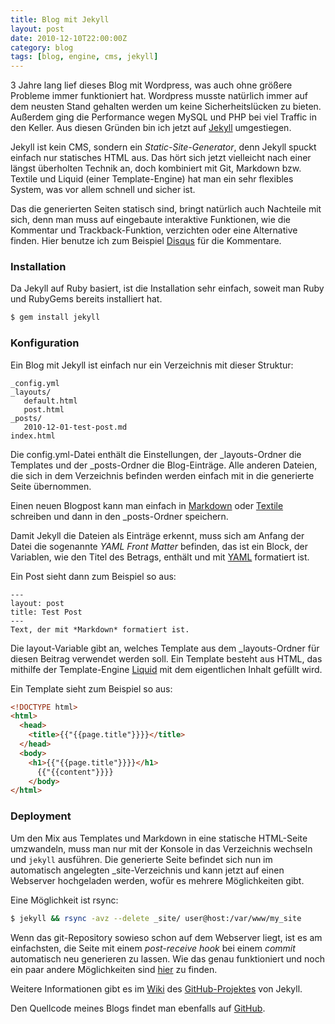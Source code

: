 ```yaml
---
title: Blog mit Jekyll
layout: post
date: 2010-12-10T22:00:00Z
category: blog
tags: [blog, engine, cms, jekyll]
---
```


3 Jahre lang lief dieses Blog mit Wordpress,
was auch ohne größere Probleme immer funktioniert hat.
Wordpress musste natürlich immer auf dem neusten Stand
gehalten werden um keine Sicherheitslücken zu
bieten. Außerdem ging die Performance wegen MySQL und PHP
bei viel Traffic in den Keller. Aus diesen Gründen bin
ich jetzt auf [Jekyll](http://www.jekyllrb.com) umgestiegen.

Jekyll ist kein CMS, sondern ein *Static-Site-Generator*,
denn Jekyll spuckt einfach nur statisches HTML aus. Das
hört sich jetzt vielleicht nach einer längst überholten
Technik an, doch kombiniert mit Git, Markdown bzw. Textile
und Liquid (einer Template-Engine) hat man ein sehr
flexibles System, was vor allem schnell und sicher ist.

Das die generierten Seiten statisch sind, bringt natürlich
auch Nachteile mit sich, denn man muss auf eingebaute
interaktive Funktionen, wie die Kommentar und Trackback-Funktion,
verzichten oder eine Alternative finden. Hier benutze ich zum
Beispiel [Disqus](http://www.disqus.com) für die Kommentare.

### Installation
Da Jekyll auf Ruby basiert, ist die Installation sehr einfach,
soweit man Ruby und RubyGems bereits installiert hat.

``` bash
$ gem install jekyll
```

### Konfiguration
Ein Blog mit Jekyll ist einfach nur ein Verzeichnis mit dieser
Struktur:

    _config.yml
    _layouts/
       default.html
       post.html
    _posts/
       2010-12-01-test-post.md
    index.html

Die config.yml-Datei enthält die Einstellungen, der
\_layouts-Ordner die Templates und der \_posts-Ordner
die Blog-Einträge. Alle anderen Dateien, die sich in dem
Verzeichnis befinden werden einfach mit in die generierte Seite
übernommen.

Einen neuen Blogpost kann man einfach in
 [Markdown](http://daringfireball.net/projects/markdown/)
oder [Textile](http://textile.thresholdstate.com/) schreiben und dann in
den \_posts-Ordner speichern.

Damit Jekyll die Dateien als Einträge erkennt,
muss sich am Anfang der Datei die sogenannte *YAML Front Matter* befinden, das ist
ein Block, der Variablen, wie den Titel des Betrags, enthält und
mit [YAML](http://www.yaml.org/) formatiert ist.

Ein Post sieht dann zum Beispiel so aus:

    ---
    layout: post
    title: Test Post
    ---
    Text, der mit *Markdown* formatiert ist.

Die layout-Variable gibt an, welches Template aus dem
\_layouts-Ordner für diesen Beitrag verwendet werden soll.
Ein Template besteht aus HTML, das mithilfe der Template-Engine
[Liquid](https://github.com/tobi/liquid/wiki/liquid-for-designers)
mit dem eigentlichen Inhalt gefüllt wird.

Ein Template sieht zum Beispiel so aus:

``` html
<!DOCTYPE html>
<html>
  <head>
    <title>{{"{{page.title"}}}}</title>
  </head>
  <body>
    <h1>{{"{{page.title"}}}}</h1>
      {{"{{content"}}}}
    </body>
</html>
```

### Deployment
Um den Mix aus Templates und Markdown in eine statische HTML-Seite
umzwandeln, muss man nur mit der Konsole in das Verzeichnis wechseln
und `jekyll` ausführen. Die generierte Seite befindet sich nun im
automatisch angelegten \_site-Verzeichnis und kann jetzt auf einen
Webserver hochgeladen werden, wofür es mehrere Möglichkeiten gibt.

Eine Möglichkeit ist rsync:

``` bash
$ jekyll && rsync -avz --delete _site/ user@host:/var/www/my_site
```

Wenn das git-Repository sowieso schon auf dem Webserver liegt, ist
es am einfachsten, die Seite mit einem *post-receive hook* bei einem *commit*
automatisch neu generieren zu lassen. Wie das genau funktioniert und noch ein
paar andere Möglichkeiten sind [hier](https://github.com/mojombo/jekyll/wiki/Deployment)
zu finden.

Weitere Informationen gibt es im [Wiki](https://github.com/mojombo/jekyll/wiki)
des [GitHub-Projektes](https://github.com/mojombo/jekyll/wiki) von Jekyll.

Den Quellcode meines Blogs findet man ebenfalls auf
[GitHub](https://github.com/7h0ma5/7h0ma5.org).
